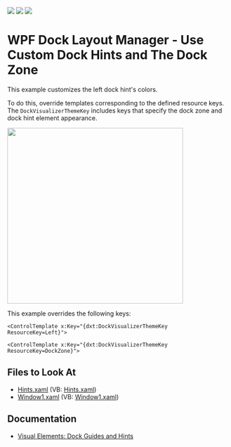 <!-- default badges list -->
![](https://img.shields.io/endpoint?url=https://codecentral.devexpress.com/api/v1/VersionRange/128643954/21.1.5%2B)
[![](https://img.shields.io/badge/Open_in_DevExpress_Support_Center-FF7200?style=flat-square&logo=DevExpress&logoColor=white)](https://supportcenter.devexpress.com/ticket/details/E1781)
[![](https://img.shields.io/badge/📖_How_to_use_DevExpress_Examples-e9f6fc?style=flat-square)](https://docs.devexpress.com/GeneralInformation/403183)
<!-- default badges end -->

# WPF Dock Layout Manager - Use Custom Dock Hints and The Dock Zone 

This example customizes the left dock hint's colors.

To do this, override templates corresponding to the defined resource keys. The `DockVisualizerThemeKey` includes keys that specify the dock zone and dock hint element appearance. 

<img src="https://user-images.githubusercontent.com/12169834/175379492-9fa69de8-34e9-4b77-8e82-1434a52e5785.png" width=400px/>

This example overrides the following keys:

`<ControlTemplate x:Key="{dxt:DockVisualizerThemeKey ResourceKey=Left}">`
  
`<ControlTemplate x:Key="{dxt:DockVisualizerThemeKey ResourceKey=DockZone}">`

<!-- default file list -->
## Files to Look At

* [Hints.xaml](./CS/CustomTheme/Hints.xaml) (VB: [Hints.xaml](./VB/CustomTheme/Hints.xaml))
* [Window1.xaml](./CS/CustomTheme/Window1.xaml) (VB: [Window1.xaml](./VB/CustomTheme/Window1.xaml))
<!-- default file list end -->

## Documentation

* [Visual Elements: Dock Guides and Hints](https://docs.devexpress.com/WPF/6827/controls-and-libraries/layout-management/dock-windows/visual-elements#dock-guides-and-hints)
